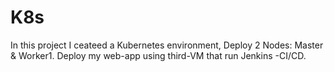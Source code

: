 # K8s
In this project I ceateed a Kubernetes environment, Deploy 2 Nodes: Master & Worker1.
Deploy my web-app using third-VM that run Jenkins -CI/CD.
